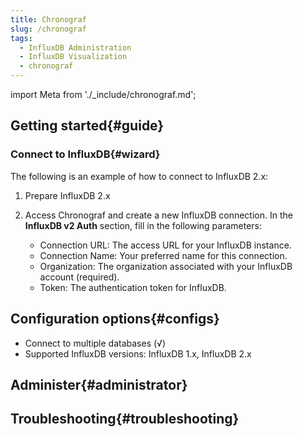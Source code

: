 ```yaml
---
title: Chronograf
slug: /chronograf
tags:
  - InfluxDB Administration
  - InfluxDB Visualization
  - chronograf 
---
```


import Meta from './_include/chronograf.md';

<Meta name="meta" />

## Getting started{#guide}

### Connect to InfluxDB{#wizard}

The following is an example of how to connect to InfluxDB 2.x:

1. Prepare InfluxDB 2.x 

2. Access Chronograf and create a new InfluxDB connection. In the **InfluxDB v2 Auth** section, fill in the following parameters:
   
   - Connection URL: The access URL for your InfluxDB instance.
   - Connection Name: Your preferred name for this connection.
   - Organization: The organization associated with your InfluxDB account (required).
   - Token: The authentication token for InfluxDB.

## Configuration options{#configs}

- Connect to multiple databases (√)
- Supported InfluxDB versions: InfluxDB 1.x, InfluxDB 2.x

## Administer{#administrator}

## Troubleshooting{#troubleshooting}

